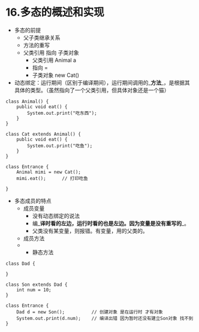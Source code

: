 # 16.多态的概述和实现

* 多态的前提
  * 父子类继承关系
  * 方法的重写
  * 父类引用   指向    子类对象
    * 父类引用 Animal a
    * 指向 = 
    * 子类对象 new Cat\(\)
* 动态绑定：运行期间（区别于编译期间），运行期间调用的_**方法**_，是根据其具体的类型。（虽然指向了一个父类引用，但具体对象还是一个猫）

```text
class Animal() {
    public void eat() {
        System.out.print("吃东西");
    }
}

class Cat extends Animal() {
    public void eat() {
        System.out.print("吃鱼");
    }
}

class Entrance {
    Animal mimi = new Cat();
    mimi.eat();      // 打印吃鱼

}
```

* 多态成员的特点
  * 成员变量
    * 没有动态绑定的说法
    * 编_**译时看的左边，运行时看的也是左边。因为变量是没有重写的**_。
    * 父类没有某变量，则报错。有变量，用的父类的。
  * 成员方法
  * * 静态方法

```text
class Dad {

}

class Son extends Dad {
    int num = 10;
}

class Entrance {
    Dad d = new Son();          // 创建对象 是在运行时 才有对象
    System.out.print(d.num);    // 编译出错 因为暂时还没有建立Son对象 找不到
}
```




